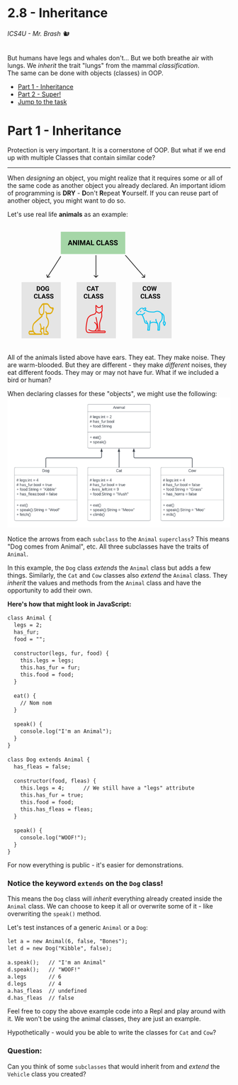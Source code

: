 # 2.8 - Inheritance

###### ICS4U - Mr. Brash 🐿

But humans have legs and whales don't... But we both breathe air with lungs. We _inherit_ the trait "lungs" from the mammal _classification_.<br>
The same can be done with objects (classes) in OOP.

- [Part 1 - Inheritance](#part-1---inheritance)
- [Part 2 - Super!](#part-2---super)
- [Jump to the task](TASK.md)


# Part 1 - Inheritance

Protection is very important. It is a cornerstone of OOP. But what if we end up with multiple Classes that contain similar code?

---

When _designing_ an object, you might realize that it requires some or all of the same code as another object you already declared. An important idiom of programming is **DRY** - **D**on't **R**epeat **Y**ourself. If you can reuse part of another object, you might want to do so.

Let's use real life **animals** as an example:

![](assets/inheritance_small.png)

All of the animals listed above have ears. They eat. They make noise. They are warm-blooded. But they are different - they make _different_ noises, they eat different foods. They may or may not have fur. What if we included a bird or human?

When declaring classes for these "objects", we might use the following:
![animals](assets/animals.png)

Notice the arrows from each `subclass` to the `Animal` `superclass`? This means "Dog comes from Animal", etc. All three subclasses have the traits of `Animal`.

In this example, the `Dog` class _extends_ the `Animal` class but adds a few things. Similarly, the `Cat` and `Cow` classes also _extend_ the `Animal` class. They _inherit_ the values and methods from the `Animal` class and have the opportunity to add their own.

**Here's how that might look in JavaScript:**
```JS
class Animal {
  legs = 2;
  has_fur;
  food = "";

  constructor(legs, fur, food) {
    this.legs = legs;
    this.has_fur = fur;
    this.food = food;
  }

  eat() {
    // Nom nom
  }

  speak() {
    console.log("I'm an Animal");
  }
}

class Dog extends Animal {
  has_fleas = false;

  constructor(food, fleas) {
    this.legs = 4;      // We still have a "legs" attribute
    this.has_fur = true;
    this.food = food;
    this.has_fleas = fleas;
  }

  speak() {
    console.log("WOOF!");
  }  
}
```

For now everything is public - it's easier for demonstrations.

### Notice the keyword `extends` on the `Dog` class!
This means the `Dog` class will _inherit_ everything already created inside the `Animal` class. We can choose to keep it all or overwrite some of it - like overwriting the `speak()` method.

Let's test instances of a generic `Animal` or a `Dog`:
```JS
let a = new Animal(6, false, "Bones");
let d = new Dog("Kibble", false);

a.speak();   // "I'm an Animal"
d.speak();   // "WOOF!"
a.legs       // 6
d.legs       // 4
a.has_fleas  // undefined
d.has_fleas  // false
```

Feel free to copy the above example code into a Repl and play around with it. We won't be using the animal classes, they are just an example.

Hypothetically - would you be able to write the classes for `Cat` and `Cow`?

### Question:
Can you think of some `subclasses` that would inherit from and _extend_ the `Vehicle` class you created?

<br><br><br><br><br><br><br><br>

